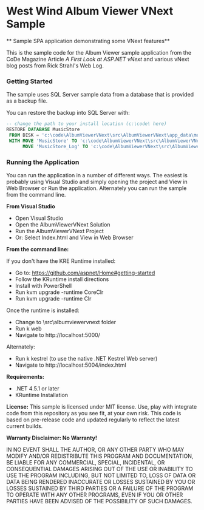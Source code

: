 # West Wind Album Viewer VNext Sample
** Sample SPA application demonstrating some VNext features**

This is the sample code for the Album Viewer sample application from the 
CoDe Magazine Article *A First Look at ASP.NET vNext* and various vNext blog
posts from Rick Strahl's Web Log.


### Getting Started ###
The sample uses SQL Server sample data from a database that is provided 
as a backup file.

You can restore the backup into SQL Server with:

```sql
-- change the path to your install location (c:\code\ here)
RESTORE DATABASE MusicStore
 FROM DISK = 'c:\code\AlbumViewerVNext\src\AlbumViewerVNext\app_data\musicstore.bak'
 WITH MOVE 'MusicStore' TO 'c:\code\AlbumViewerVNext\src\AlbumViewerVNext\app_data\musicstore.mdf',
      MOVE 'MusicStore_Log' TO 'c:\code\AlbumViewerVNext\src\AlbumViewerVNext\app_data\musicstore.log'
```

### Running the Application ###
You can run the application in a number of different ways. The easiest is probably
using Visual Studio and simply opening the project and View in Web Browser or Run
the application. Alternately you can run the sample from the command line.

**From Visual Studio**
* Open Visual Studio
* Open the AlbumViewerVNext Solution
* Run the AlbumViewerVNext Project
* Or: Select Index.html and View in Web Browser


**From the command line:**

If you don't have the KRE Runtime installed:

* Go to: https://github.com/aspnet/Home#getting-started
* Follow the KRuntime install directions
* Install with PowerShell
* Run kvm upgrade -runtime CoreClr 
* Run kvm upgrade -runtime Clr

Once the runtime is installed:

* Change to <install>\src\albumviewervnext folder
* Run k web
* Navigate to http://localhost:5000/

Alternately:

* Run k kestrel  (to use the native .NET Kestrel Web server)
* Navigate to http://localhost:5004/index.html


**Requirements:**
* .NET 4.5.1 or later
* KRuntime Installation

**License:**
This sample is licensed under MIT license. Use, play with integrate code from
this repository as you see fit, at your own risk. This code is based on pre-release
code and updated regularly to reflect the latest current builds.

**Warranty Disclaimer: No Warranty!**

IN NO EVENT SHALL THE AUTHOR, OR ANY OTHER PARTY WHO MAY MODIFY AND/OR REDISTRIBUTE 
THIS PROGRAM AND DOCUMENTATION, BE LIABLE FOR ANY COMMERCIAL, SPECIAL, INCIDENTAL, OR 
CONSEQUENTIAL DAMAGES ARISING OUT OF THE USE OR INABILITY TO USE THE PROGRAM INCLUDING, 
BUT NOT LIMITED TO, LOSS OF DATA OR DATA BEING RENDERED INACCURATE OR LOSSES SUSTAINED 
BY YOU OR LOSSES SUSTAINED BY THIRD PARTIES OR A FAILURE OF THE PROGRAM TO OPERATE WITH 
ANY OTHER PROGRAMS, EVEN IF YOU OR OTHER PARTIES HAVE BEEN ADVISED OF THE POSSIBILITY 
OF SUCH DAMAGES.
